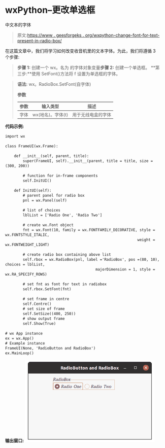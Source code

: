 # wxPython–更改单选框

中文本的字体

> 原文:[https://www . geesforgeks . org/wxpython-change-font-for-text-present-in-radio-box/](https://www.geeksforgeeks.org/wxpython-change-font-for-text-present-in-radio-box/)

在这篇文章中，我们将学习如何改变收音机里的文本字体。为此，我们将遵循 3 个步骤:

> **步骤 1:** 创建一个 wx。名为
> 的字体对象变量**步骤 2:** 创建一个单选框。
> **第三步:**使用 SetFont()方法将 f 设置为单选框的字体。

> **语法:** wx。RadioBox.SetFont(自字体)
> 
> **参数**
> 
> | 参数 | 输入类型 | 描述 |
> | --- | --- | --- |
> | 字体 | wx(地名)。字体(t) | 用于无线电盒的字体 |

**代码示例:**

```
import wx

class FrameUI(wx.Frame):

    def __init__(self, parent, title):
        super(FrameUI, self).__init__(parent, title = title, size =(300, 200))

        # function for in-frame components
        self.InitUI()

    def InitUI(self):
        # parent panel for radio box
        pnl = wx.Panel(self)

        # list of choices
        lblList = ['Radio One', 'Radio Two']

        # create wx.Font object
        fnt = wx.Font(10, family = wx.FONTFAMILY_DECORATIVE, style = wx.FONTSTYLE_ITALIC, 
                                                            weight = wx.FONTWEIGHT_LIGHT)

        # create radio box containing above list
        self.rbox = wx.RadioBox(pnl, label ='RadioBox', pos =(80, 10), choices = lblList,
                                         majorDimension = 1, style = wx.RA_SPECIFY_ROWS)

        # set fnt as font for text in radiobox
        self.rbox.SetFont(fnt)

        # set frame in centre
        self.Centre()
        # set size of frame
        self.SetSize((400, 250))
        # show output frame
        self.Show(True)

# wx App instance
ex = wx.App()
# Example instance
FrameUI(None, 'RadioButton and RadioBox')
ex.MainLoop()
```

**输出窗口:**
![](img/5ae8fdea839a30349daac8614dd5cdc0.png)
